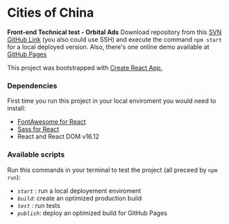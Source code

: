 # Cities of China
**Front-end Technical test - Orbital Ads**
Download repository from this [SVN GitHub Link](https://github.com/marpri-17/cities-of-china.git) (you also could use SSH) and execute the command `npm start` for a local deployed version. 
Also, there's one online demo available at [GitHub Pages]()

This project was bootstrapped with [Create React App.](https://github.com/facebook/create-react-app)

### Dependencies
First time you run this project in your local enviroment you would need to install: 
- [FontAwesome for React](https://fontawesome.com/how-to-use/on-the-web/using-with/react)
- [Sass for React](https://create-react-app.dev/docs/adding-a-sass-stylesheet/)
- React and React DOM v16.12

### Available scripts
Run this commands in your terminal to test the project (all preceed by `npm run`):
- *`start`* : run a local deployement enviroment
- *`build`*: create an optimized production build
- *`test`* : run tests
- *`publish`*: deploy an optimized build for GitHub Pages 
